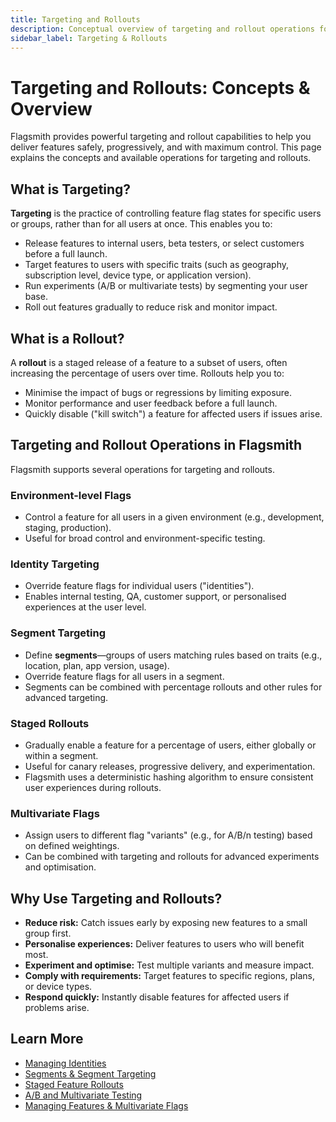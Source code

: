```yaml
---
title: Targeting and Rollouts
description: Conceptual overview of targeting and rollout operations for feature flags in Flagsmith.
sidebar_label: Targeting & Rollouts
---
```


# Targeting and Rollouts: Concepts & Overview

Flagsmith provides powerful targeting and rollout capabilities to help you deliver features safely, progressively, and with maximum control. This page explains the concepts and available operations for targeting and rollouts.

## What is Targeting?

**Targeting** is the practice of controlling feature flag states for specific users or groups, rather than for all users at once. This enables you to:
- Release features to internal users, beta testers, or select customers before a full launch.
- Target features to users with specific traits (such as geography, subscription level, device type, or application version).
- Run experiments (A/B or multivariate tests) by segmenting your user base.
- Roll out features gradually to reduce risk and monitor impact.

## What is a Rollout?

A **rollout** is a staged release of a feature to a subset of users, often increasing the percentage of users over time. Rollouts help you to:
- Minimise the impact of bugs or regressions by limiting exposure.
- Monitor performance and user feedback before a full launch.
- Quickly disable ("kill switch") a feature for affected users if issues arise.

## Targeting and Rollout Operations in Flagsmith

Flagsmith supports several operations for targeting and rollouts.

### Environment-level Flags
- Control a feature for all users in a given environment (e.g., development, staging, production).
- Useful for broad control and environment-specific testing.

### Identity Targeting
- Override feature flags for individual users ("identities").
- Enables internal testing, QA, customer support, or personalised experiences at the user level.

### Segment Targeting
- Define **segments**—groups of users matching rules based on traits (e.g., location, plan, app version, usage).
- Override feature flags for all users in a segment.
- Segments can be combined with percentage rollouts and other rules for advanced targeting.

### Staged Rollouts
- Gradually enable a feature for a percentage of users, either globally or within a segment.
- Useful for canary releases, progressive delivery, and experimentation.
- Flagsmith uses a deterministic hashing algorithm to ensure consistent user experiences during rollouts.

### Multivariate Flags
- Assign users to different flag "variants" (e.g., for A/B/n testing) based on defined weightings.
- Can be combined with targeting and rollouts for advanced experiments and optimisation.

## Why Use Targeting and Rollouts?

- **Reduce risk:** Catch issues early by exposing new features to a small group first.
- **Personalise experiences:** Deliver features to users who will benefit most.
- **Experiment and optimise:** Test multiple variants and measure impact.
- **Comply with requirements:** Target features to specific regions, plans, or device types.
- **Respond quickly:** Instantly disable features for affected users if problems arise.

## Learn More

- [Managing Identities](/basic-features/managing-identities.md)
- [Segments & Segment Targeting](/basic-features/segments.md)
- [Staged Feature Rollouts](/guides-and-examples/staged-feature-rollouts.md)
- [A/B and Multivariate Testing](/advanced-use/ab-testing.md)
- [Managing Features & Multivariate Flags](/basic-features/managing-features.md)
